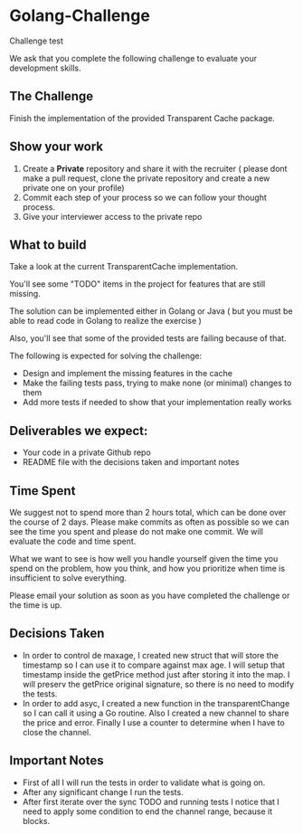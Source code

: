 # Golang-Challenge
Challenge test

We ask that you complete the following challenge to evaluate your development skills.

## The Challenge
Finish the implementation of the provided Transparent Cache package.

## Show your work

1.  Create a **Private** repository and share it with the recruiter ( please dont make a pull request, clone the private repository and create a new private one on your profile)
2.  Commit each step of your process so we can follow your thought process.
3.  Give your interviewer access to the private repo

## What to build
Take a look at the current TransparentCache implementation.

You'll see some "TODO" items in the project for features that are still missing.

The solution can be implemented either in Golang or Java ( but you must be able to read code in Golang to realize the exercise ) 

Also, you'll see that some of the provided tests are failing because of that.

The following is expected for solving the challenge:
* Design and implement the missing features in the cache
* Make the failing tests pass, trying to make none (or minimal) changes to them
* Add more tests if needed to show that your implementation really works
 
## Deliverables we expect:
* Your code in a private Github repo
* README file with the decisions taken and important notes

## Time Spent
We suggest not to spend more than 2 hours total, which can be done over the course of 2 days.  Please make commits as often as possible so we can see the time you spent and please do not make one commit.  We will evaluate the code and time spent.
 
What we want to see is how well you handle yourself given the time you spend on the problem, how you think, and how you prioritize when time is insufficient to solve everything.

Please email your solution as soon as you have completed the challenge or the time is up.

## Decisions Taken
* In order to control de maxage, I created new struct that will store the timestamp so I can use it to compare against max age.
I will setup that timestamp inside the getPrice method just after storing it into the map. I will preserv the getPrice original signature, so there is no need to modify the tests.
* In order to add asyc, I created a new function in the transparentChange so I can call it using a Go routine. Also I created a 
new channel to share the price and error. Finally I use a counter to determine when I have to close the channel.

## Important Notes
* First of all I will run the tests in order to validate what is going on.
* After any significant change I run the tests.
* After first iterate over the sync TODO and running tests I notice that I need to apply some condition to end the channel range, because it blocks.